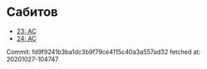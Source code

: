 # Сабитов
- [23: AC](23.md)
- [24: AC](24.md)

Commit: fd9f9241b3ba1dc3b9f79ce4115c40a3a557ad32
 fetched at: 20201027-104747
